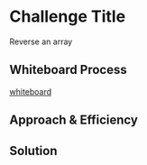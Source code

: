 # Challenge Title

Reverse an array

## Whiteboard Process

[whiteboard](./images/Screenshot%202023-09-18%20at%203.19.18%20PM.png)

## Approach & Efficiency

<!-- What approach did you take? Why? What is the Big O space/time for this approach? -->

## Solution

<!-- Show how to run your code, and examples of it in action -->
